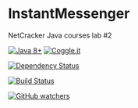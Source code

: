 # InstantMessenger
NetCracker Java courses lab #2

[![Java 8+](https://img.shields.io/badge/java-8.0%2b-green.svg)](http://www.oracle.com/technetwork/java/javase/downloads/index.html) [![Coggle.it](https://img.shields.io/badge/MaindMap-active-yellowgreen.svg)](https://coggle.it/diagram/WLPv_zAiVwABxG8-)

[![Dependency Status](https://www.versioneye.com/user/projects/58b529ce3bbf1700405cdb9f/badge.svg?style=flat-square)](https://www.versioneye.com/user/projects/58b529ce3bbf1700405cdb9f)

[![Build Status](https://semaphoreci.com/api/v1/darkie/instantmessenger/branches/dev/badge.svg)](https://semaphoreci.com/darkie/instantmessenger)


[![GitHub watchers](https://img.shields.io/github/watchers/badges/shields.svg?style=social&label=Watch)]()
